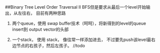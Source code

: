 ##Binary Tree Level Order Traversal II
BFS但是要求从最后一个level开始输出，从左往右， 目前有两种思路

1. 两个queue，使用 swap buffer技术（呵呵），将新得到的level的queue insert到 output vector的头部

2. 一个stack， 使用 stack， 像往常一样添加进去， 不过要先push该level最右边节点的右孩子，然后左孩子。
//todo



